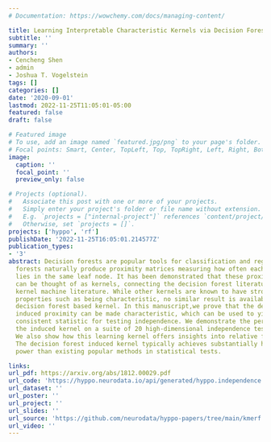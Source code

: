 ```yaml
---
# Documentation: https://wowchemy.com/docs/managing-content/

title: Learning Interpretable Characteristic Kernels via Decision Forests
subtitle: ''
summary: ''
authors:
- Cencheng Shen
- admin
- Joshua T. Vogelstein
tags: []
categories: []
date: '2020-09-01'
lastmod: 2022-11-25T11:05:01-05:00
featured: false
draft: false

# Featured image
# To use, add an image named `featured.jpg/png` to your page's folder.
# Focal points: Smart, Center, TopLeft, Top, TopRight, Left, Right, BottomLeft, Bottom, BottomRight.
image:
  caption: ''
  focal_point: ''
  preview_only: false

# Projects (optional).
#   Associate this post with one or more of your projects.
#   Simply enter your project's folder or file name without extension.
#   E.g. `projects = ["internal-project"]` references `content/project/deep-learning/index.md`.
#   Otherwise, set `projects = []`.
projects: ['hyppo', 'rf']
publishDate: '2022-11-25T16:05:01.214577Z'
publication_types:
- '3'
abstract: Decision forests are popular tools for classification and regression. These
  forests naturally produce proximity matrices measuring how often each pair of observations
  lies in the same leaf node. It has been demonstrated that these proximity matrices
  can be thought of as kernels, connecting the decision forest literature to the extensive
  kernel machine literature. While other kernels are known to have strong theoretical
  properties such as being characteristic, no similar result is available for any
  decision forest based kernel. In this manuscript,we prove that the decision forest
  induced proximity can be made characteristic, which can be used to yield a universally
  consistent statistic for testing independence. We demonstrate the performance of
  the induced kernel on a suite of 20 high-dimensional independence test settings.
  We also show how this learning kernel offers insights into relative feature importance.
  The decision forest induced kernel typically achieves substantially higher testing
  power than existing popular methods in statistical tests.

links:
url_pdf: https://arxiv.org/abs/1812.00029.pdf
url_code: 'https://hyppo.neurodata.io/api/generated/hyppo.independence.kmerf#hyppo.independence.KMERF'
url_dataset: ''
url_poster: ''
url_project: ''
url_slides: ''
url_source: 'https://github.com/neurodata/hyppo-papers/tree/main/kmerf'
url_video: ''
---
```

